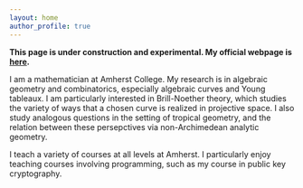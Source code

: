 ```yaml
---
layout: home
author_profile: true
---
```


**This page is under construction and experimental. My official webpage is [here](https://npflueger.people.amherst.edu).**

I am a mathematician at Amherst College. My research is in algebraic geometry and combinatorics, especially algebraic curves and Young tableaux. I am particularly interested in Brill-Noether theory, which studies the variety of ways that a chosen curve is realized in projective space. I also study analogous questions in the setting of tropical geometry, and the relation between these persepctives via non-Archimedean analytic geometry.

I teach a variety of courses at all levels at Amherst. I particularly enjoy teaching courses involving programming, such as my course in public key cryptography.
